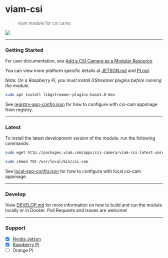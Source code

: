 # viam-csi
> viam module for csi cams

![](./etc/viam-server.png)

___

### Getting Started

For user documentation, see [Add a CSI Camera as a Modular Resource](https://docs.viam.com/extend/modular-resources/examples/csi/).

You can view more platform specific details at [JETSON.md](./doc/JETSON.md) and [PI.md](./doc/PI.md).

_Note: On a Raspberry Pi, you must install GStreamer plugins before running the module._

```bash
sudo apt install libgstreamer-plugins-base1.0-dev 
```

See [registry-app-config.json](./etc/registry-app-config.json) for how to configure with csi-cam appimage from registry.

___

### Latest

To install the latest development version of the module, run the following commands:
```bash
sudo wget http://packages.viam.com/apps/csi-camera/viam-csi-latest-aarch64.AppImage -O /usr/local/bin/csi-cam
```

```bash
sudo chmod 755 /usr/local/bin/csi-cam
```

See [local-app-config.json](./etc/local-app-config.json) for how to configure with local csi-cam appimage.
___

### Develop

View [DEVELOP.md](./doc/DEVELOP.md) for more information on how to build and run the module locally or in Docker. Pull Requests and Issues are welcome!

___

### Support

- [x] [Nvidia Jetson](./doc/JETSON.md)
- [x] [Raspberry Pi](./doc/PI.md)
- [ ] Orange Pi
